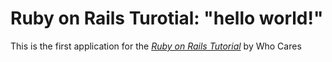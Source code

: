 # Ruby on Rails Turotial: "hello world!"

This is the first application for the 
[*Ruby on Rails Tutorial*](http://www.railstutorial.org/)
by Who Cares
